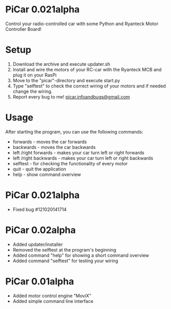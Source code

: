 PiCar 0.021alpha
================

Control your radio-controlled car with some Python and Ryanteck Motor Controller Board!

Setup
=====

1. Download the archive and execute updater.sh
2. Install and wire the motors of your RC-car with the Ryanteck MCB and plug it on your RasPi
3. Move to the "picar"-directory and execute start.py
4. Type "selftest" to check the correct wiring of your motors and if needed change the wiring.
5. Report every bug to me! picar.infoandbugs@gmail.com

Usage
=====

After starting the program, you can use the following commands:

+ forwards - moves the car forwards
+ backwards - moves the car backwards
+ left /right forwards - makes your car turn left or right forwards
+ left /right backwards - makes your car turn left or right backwards
+ selftest - for checking the functionality of every motor
+ quit - quit the application
+ help - show command overview

PiCar 0.021alpha
================

+ Fixed bug #121020141714

PiCar 0.02alpha
===============

+ Added updater/installer
+ Removed the selftest at the program's beginning
+ Added command "help" for showing a short command overview
+ Added command "selftest" for testing your wiring


PiCar 0.01alpha
===============

+ Added motor control engine "MoviX"
+ Added simple command line interface
